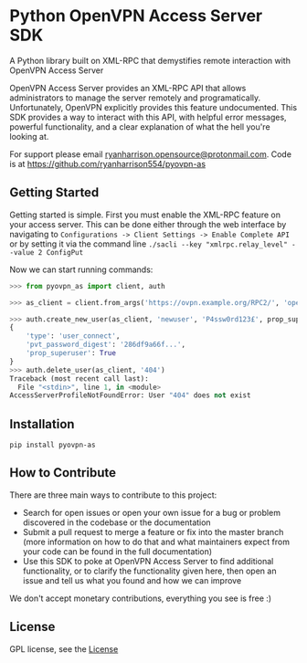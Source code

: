 # Python OpenVPN Access Server SDK

A Python library built on XML-RPC that demystifies remote interaction with OpenVPN Access Server

OpenVPN Access Server provides an XML-RPC API that allows administrators to manage the server remotely and programatically. Unfortunately, OpenVPN explicitly provides this feature undocumented. This SDK provides a way to interact with this API, with helpful error messages, powerful functionality, and a clear explanation of what the hell you're looking at.

For support please email [ryanharrison.opensource@protonmail.com](mailto:ryanharrison.opensource@protonmail.com). Code is at https://github.com/ryanharrison554/pyovpn-as

## Getting Started

Getting started is simple. First you must enable the XML-RPC feature on your access server. This can be done either through the web interface by navigating to `Configurations -> Client Settings -> Enable Complete API` or by setting it via the command line `./sacli --key "xmlrpc.relay_level" --value 2 ConfigPut`

Now we can start running commands:

```python
>>> from pyovpn_as import client, auth

>>> as_client = client.from_args('https://ovpn.example.org/RPC2/', 'openvpn', 'P4ssw0rd!!!!')

>>> auth.create_new_user(as_client, 'newuser', 'P4ssw0rd123£', prop_superuser=True)
{
    'type': 'user_connect',
    'pvt_password_digest': '286df9a66f...',
    'prop_superuser': True
}
>>> auth.delete_user(as_client, '404')
Traceback (most recent call last):   
  File "<stdin>", line 1, in <module>
AccessServerProfileNotFoundError: User "404" does not exist
```

## Installation

`pip install pyovpn-as`

## How to Contribute

There are three main ways to contribute to this project:

- Search for open issues or open your own issue for a bug or problem discovered in the codebase or the documentation
- Submit a pull request to merge a feature or fix into the master branch (more information on how to do that and what maintainers expect from your code can be found in the full documentation)
- Use this SDK to poke at OpenVPN Access Server to find additional functionality, or to clarify the functionality given here, then open an issue and tell us what you found and how we can improve

We don't accept monetary contributions, everything you see is free :)

## License

GPL license, see the [License](./LICENSE)

